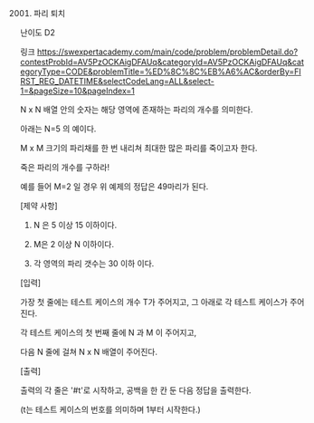 2001. 파리 퇴치

난이도 D2

링크 https://swexpertacademy.com/main/code/problem/problemDetail.do?contestProbId=AV5PzOCKAigDFAUq&categoryId=AV5PzOCKAigDFAUq&categoryType=CODE&problemTitle=%ED%8C%8C%EB%A6%AC&orderBy=FIRST_REG_DATETIME&selectCodeLang=ALL&select-1=&pageSize=10&pageIndex=1


N x N 배열 안의 숫자는 해당 영역에 존재하는 파리의 개수를 의미한다.

아래는 N=5 의 예이다.
 



M x M 크기의 파리채를 한 번 내리쳐 최대한 많은 파리를 죽이고자 한다.

죽은 파리의 개수를 구하라!

예를 들어 M=2 일 경우 위 예제의 정답은 49마리가 된다.
 



[제약 사항]

1. N 은 5 이상 15 이하이다.

2. M은 2 이상 N 이하이다.

3. 각 영역의 파리 갯수는 30 이하 이다.


[입력]

가장 첫 줄에는 테스트 케이스의 개수 T가 주어지고, 그 아래로 각 테스트 케이스가 주어진다.

각 테스트 케이스의 첫 번째 줄에 N 과 M 이 주어지고,

다음 N 줄에 걸쳐 N x N 배열이 주어진다.


[출력]

출력의 각 줄은 '#t'로 시작하고, 공백을 한 칸 둔 다음 정답을 출력한다.

(t는 테스트 케이스의 번호를 의미하며 1부터 시작한다.)
